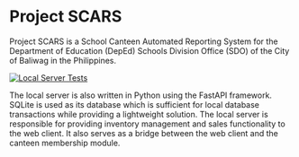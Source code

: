 # Project SCARS

Project SCARS is a School Canteen Automated Reporting System for the Department
of Education (DepEd) Schools Division Office (SDO) of the City of Baliwag in
the Philippines.

[![Local Server Tests](https://github.com/Chris1320/ProjectSCARS/actions/workflows/local-server-tests.yml/badge.svg)](https://github.com/Chris1320/ProjectSCARS/actions/workflows/local-server-tests.yml)

The local server is also written in Python using the FastAPI framework.
SQLite is used as its database which is sufficient for local database
transactions while providing a lightweight solution. The local server
is responsible for providing inventory management and sales functionality
to the web client. It also serves as a bridge between the web client
and the canteen membership module.
